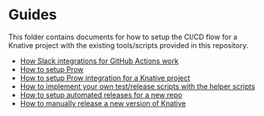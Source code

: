 # Guides

This folder contains documents for how to setup the CI/CD flow for a Knative
project with the existing tools/scripts provided in this repository.

- [How Slack integrations for GitHub Actions work](./slack)
- [How to setup Prow](./prow_setup.md)
- [How to setup Prow integration for a Knative project](./prow_knative_setup.md)
- [How to implement your own test/release scripts with the helper scripts](../scripts)
- [How to setup automated releases for a new repo](./release_setup.md)
- [How to manually release a new version of Knative](./manual_release.md)
